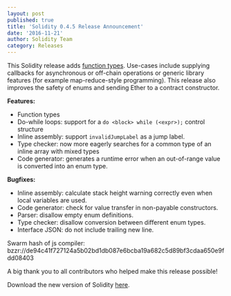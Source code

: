 ```yaml
---
layout: post
published: true
title: 'Solidity 0.4.5 Release Announcement'
date: '2016-11-21'
author: Solidity Team
category: Releases
---
```


This Solidity release adds
[function types](https://solidity.readthedocs.io/en/develop/types.html#function-types).
Use-cases include supplying callbacks for asynchronous or off-chain operations
or generic library features (for example map-reduce-style programming). This
release also improves the safety of enums and sending Ether to a contract
constructor.

**Features:**

- Function types
- Do-while loops: support for a `do <block> while (<expr>);` control structure
- Inline assembly: support `invalidJumpLabel` as a jump label.
- Type checker: now more eagerly searches for a common type of an inline array
  with mixed types
- Code generator: generates a runtime error when an out-of-range value is
  converted into an enum type.

**Bugfixes:**

- Inline assembly: calculate stack height warning correctly even when local
  variables are used.
- Code generator: check for value transfer in non-payable constructors.
- Parser: disallow empty enum definitions.
- Type checker: disallow conversion between different enum types.
- Interface JSON: do not include trailing new line.

Swarm hash of js compiler:
bzzr://de94c41f727124a5b02bd1db087e6bcba19a682c5d89bf3cdaa650e9fdd08403

A big thank you to all contributors who helped make this release possible!

Download the new version of Solidity
[here](https://github.com/ethereum/solidity/releases/tag/v0.4.5).
